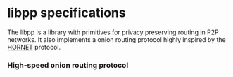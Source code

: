# libpp specifications

The libpp is a library with primitives for privacy preserving routing in P2P 
networks. It also implements a onion routing protocol highly inspired by the
[HORNET](https://netsec.ethz.ch/publications/papers/chen_hornet_ccs15.pdf)
protocol.

### High-speed onion routing protocol

